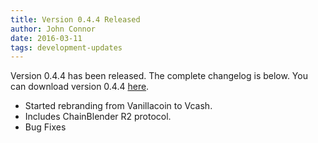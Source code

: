 ```yaml
---
title: Version 0.4.4 Released
author: John Connor
date: 2016-03-11
tags: development-updates
---
```

Version 0.4.4 has been released. The complete changelog is below. You can
download version 0.4.4 [here](https://vcash.info/downloads).

- Started rebranding from Vanillacoin to Vcash.
- Includes ChainBlender R2 protocol.
- Bug Fixes
